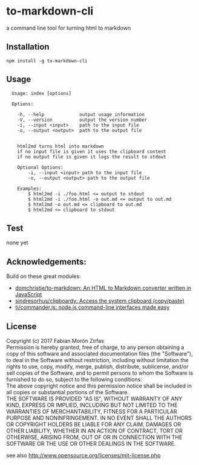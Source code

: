 # to-markdown-cli
a command line tool for turning html to markdown

## Installation

    npm install -g to-markdown-cli

## Usage

```text
  Usage: index [options]

  Options:

    -h, --help             output usage information
    -V, --version          output the version number
    -i, --input <input>    path to the input file
    -o, --output <output>  path to the output file


    html2md turns html into markdown
    if no input file is given it uses the clipboard content
    if no output file is given it logs the result to stdout

    Optional Options:
        -i, --input <input> path to the input file
        -o, --output <output> path to the output file

    Examples:
        $ html2md -i ./foo.html <= output to stdout
        $ html2md -i ./foo.html -o out.md <= output to out.md
        $ html2md -o out.md <= clipboard to out.md
        $ html2md <= clipboard to stdout

```

## Test

none yet 

## Acknowledgements:

Build on these great modules:  

- [domchristie/to-markdown: An HTML to Markdown converter written in JavaScript](https://github.com/domchristie/to-markdown)
- [sindresorhus/clipboardy: Access the system clipboard (copy/paste)](https://github.com/sindresorhus/clipboardy)
- [tj/commander.js: node.js command-line interfaces made easy](https://github.com/tj/commander.js)


## License

Copyright (c)  2017 Fabian Morón Zirfas  
Permission is hereby granted, free of charge, to any person obtaining a copy of this software and associated documentation files (the "Software"), to deal in the Software  without restriction, including without limitation the rights to use, copy, modify, merge, publish, distribute, sublicense, and/or sell copies of the Software, and to  permit persons to whom the Software is furnished to do so, subject to the following conditions:  
The above copyright notice and this permission notice shall be included in all copies or substantial portions of the Software.  
THE SOFTWARE IS PROVIDED "AS IS", WITHOUT WARRANTY OF ANY KIND, EXPRESS OR IMPLIED, INCLUDING BUT NOT LIMITED TO THE WARRANTIES OF MERCHANTABILITY, FITNESS FOR A  PARTICULAR PURPOSE AND NONINFRINGEMENT. IN NO EVENT SHALL THE AUTHORS OR COPYRIGHT HOLDERS BE LIABLE FOR ANY CLAIM, DAMAGES OR OTHER LIABILITY, WHETHER IN AN ACTION OF  CONTRACT, TORT OR OTHERWISE, ARISING FROM, OUT OF OR IN CONNECTION WITH THE SOFTWARE OR THE USE OR OTHER DEALINGS IN THE SOFTWARE.  

see also http://www.opensource.org/licenses/mit-license.php

